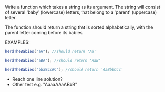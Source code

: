 Write a function which takes a string as its argument. The string will consist of several 'baby' (lowercase) letters, that belong to a 'parent' (uppercase) letter.

The function should return a string that is sorted alphabetically, with the parent letter coming before its babies.

EXAMPLES:

```javascript
herdTheBabies("aA"); //should return 'Aa'
```

```javascript
herdTheBabies("aBA"); //should return 'AaB'
```

```javascript
herdTheBabies("bbaBccAC"); //should return 'AaBbbCcc'
```

- Reach one line solution?
- Other test e.g. "AaaaAAaABbB"
